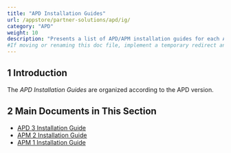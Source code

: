 ```yaml
---
title: "APD Installation Guides"
url: /appstore/partner-solutions/apd/ig/
category: "APD"
weight: 10
description: "Presents a list of APD/APM installation guides for each APD/APM version."
#If moving or renaming this doc file, implement a temporary redirect and let the respective team know they should update the URL in the product. See Mapping to Products for more details.
---
```


## 1 Introduction

The *APD Installation Guides* are organized according to the APD version.

## 2 Main Documents in This Section

* [APD 3 Installation Guide](/appstore/partner-solutions/apd/ig-three/)
* [APM 2 Installation Guide](/appstore/partner-solutions/apd/ig-two/)
* [APM 1 Installation Guide](/appstore/partner-solutions/apd/ig-one/)
